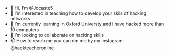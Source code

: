 - 👋 Hi, I’m @Jocaste5
- 👀 I’m interested in teaching how to develop your skils of hacking networks
- 🌱 I’m currently learning in Oxford Universty and i have hacked more than 10 computers
- 💞️ I’m looking to collaborate on hacking skills
- 📫 How to reach me you can dm me by my instagram: @hackteacheronline
  

<!---
Jocaste5/Jocaste5 is a ✨ special ✨ repository because its `README.md` (this file) appears on your GitHub profile.
You can click the Preview link to take a look at your changes.
--->
